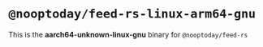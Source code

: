 # `@nooptoday/feed-rs-linux-arm64-gnu`

This is the **aarch64-unknown-linux-gnu** binary for `@nooptoday/feed-rs`
